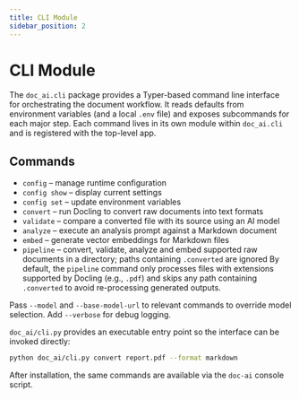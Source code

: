 ```yaml
---
title: CLI Module
sidebar_position: 2
---
```


# CLI Module

The `doc_ai.cli` package provides a Typer-based command line interface for orchestrating the document workflow. It reads defaults from environment variables (and a local `.env` file) and exposes subcommands for each major step. Each command lives in its own module within `doc_ai.cli` and is registered with the top-level app.

## Commands

- `config` – manage runtime configuration
- `config show` – display current settings
- `config set` – update environment variables
- `convert` – run Docling to convert raw documents into text formats
- `validate` – compare a converted file with its source using an AI model
- `analyze` – execute an analysis prompt against a Markdown document
- `embed` – generate vector embeddings for Markdown files
- `pipeline` – convert, validate, analyze and embed supported raw documents in a directory; paths containing `.converted` are ignored
By default, the `pipeline` command only processes files with extensions supported by Docling (e.g., `.pdf`) and skips any path containing `.converted` to avoid re-processing generated outputs.

Pass `--model` and `--base-model-url` to relevant commands to override model selection. Add `--verbose` for debug logging.

`doc_ai/cli.py` provides an executable entry point so the interface can be invoked directly:

```bash
python doc_ai/cli.py convert report.pdf --format markdown
```

After installation, the same commands are available via the `doc-ai` console script.
